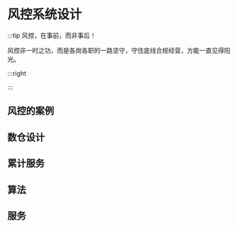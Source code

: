 # 风控系统设计

:::tip 风控，在事前，而非事后！

  风控非一时之功，而是各岗各职的一路坚守，守住底线合规经营，方能一直见得阳光。

:::right


:::


## 风控的案例


## 数仓设计

## 累计服务

## 算法

## 服务
